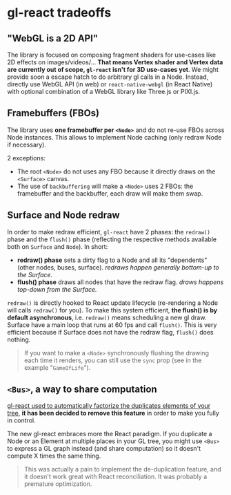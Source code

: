 # gl-react tradeoffs

## "WebGL is a 2D API"

The library is focused on composing fragment shaders for use-cases like 2D effects on images/videos/...
**That means Vertex shader and Vertex data are currently out of scope, `gl-react` isn't for 3D use-cases yet**. We might provide soon a escape hatch to do arbitrary gl calls in a Node. Instead, directly use WebGL API (in web) or `react-native-webgl` (in React Native) with optional combination of a WebGL library like Three.js or PIXI.js.

## Framebuffers (FBOs)

The library uses **one framebuffer per `<Node>`** and do not re-use FBOs across Node instances.
This allows to implement Node caching (only redraw Node if necessary).

2 exceptions:

- The root `<Node>` do not uses any FBO because it directly draws on the `<Surface>` canvas.
- The use of `backbuffering` will make a `<Node>` uses 2 FBOs: the framebuffer and the backbuffer, each draw will make them swap.

## Surface and Node redraw

In order to make redraw efficient, `gl-react` have 2 phases: the `redraw()` phase and the `flush()` phase (reflecting the respective methods  available both on `Surface` and `Node`). In short:

- **redraw() phase** sets a dirty flag to a Node and all its "dependents" (other nodes, buses, surface). *redraws happen generally bottom-up to the Surface.*
- **flush() phase** draws all nodes that have the redraw flag. *draws happens top-down from the Surface.*

`redraw()` is directly hooked to React update lifecycle (re-rendering a Node will calls `redraw()` for you).
To make this system efficient, **the flush() is by default asynchronous**, i.e. `redraw()` means scheduling a new gl draw.
Surface have a main loop that runs at 60 fps and call `flush()`. This is very efficient because if Surface does not have the redraw flag,  `flush()` does nothing.

> If you want to make a `<Node>` synchronously flushing the drawing each time it renders, you can still use the `sync` prop (see in the example "`GameOfLife`").

## `<Bus>`, a way to share computation

[gl-react used to automatically factorize the duplicates elements of your tree](http://greweb.me/2016/06/glreactconf/), **it has been decided to remove this feature**
in order to make you fully in control.

The new gl-react embraces more the React paradigm. If you duplicate a Node or an Element at multiple places in your GL tree, you might use `<Bus>` to express a GL graph instead (and share computation) so it doesn't compute X times the same thing.

> This was actually a pain to implement the de-duplication feature, and it doesn't work great with React reconciliation. It was probably a premature optimization.
